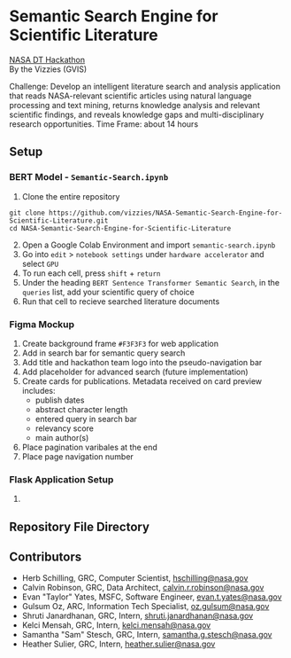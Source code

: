# Semantic Search Engine for Scientific Literature
[NASA DT Hackathon](https://dthack.spaceappschallenge.org)  
By the Vizzies (GVIS)

Challenge: Develop an intelligent literature search and analysis application that reads NASA-relevant scientific articles using natural language processing and text mining, returns knowledge analysis and relevant scientific findings, and reveals knowledge gaps and multi-disciplinary research opportunities.
Time Frame: about 14 hours

## Setup
### BERT Model - `Semantic-Search.ipynb`
1. Clone the entire repository
``` 
git clone https://github.com/vizzies/NASA-Semantic-Search-Engine-for-Scientific-Literature.git
cd NASA-Semantic-Search-Engine-for-Scientific-Literature
```
2. Open a Google Colab Environment and import `semantic-search.ipynb`
3. Go into `edit` > `notebook settings` under `hardware accelerator` and select `GPU`
4. To run each cell, press `shift` + `return`
5. Under the heading `BERT Sentence Transformer Semantic Search`, in the `queries` list, add your scientific query of choice
6. Run that cell to recieve searched literature documents

### Figma Mockup
1. Create background frame `#F3F3F3` for web application
2. Add in search bar for semantic query search
3. Add title and hackathon team logo into the pseudo-navigation bar
4. Add placeholder for advanced search (future implementation)
5. Create cards for publications. Metadata received on card preview includes:
    * publish dates
    * abstract character length
    * entered query in search bar
    * relevancy score
    * main author(s)
6. Place pagination varibales at the end
7. Place page navigation number

### Flask Application Setup
1.


## Repository File Directory

## Contributors

* Herb Schilling, GRC, Computer Scientist, [hschilling@nasa.gov](hschilling@nasa.gov)
* Calvin Robinson, GRC, Data Architect, [calvin.r.robinson@nasa.gov](calvin.r.robinson@nasa.gov)
* Evan "Taylor" Yates, MSFC, Software Engineer, [evan.t.yates@nasa.gov](evan.t.yates@nasa.gov)
* Gulsum Oz, ARC, Information Tech Specialist, [oz.gulsum@nasa.gov](oz.gulsum@nasa.gov)
* Shruti Janardhanan, GRC, Intern, [shruti.janardhanan@nasa.gov](shruti.janardhanan@nasa.gov)
* Kelci Mensah, GRC, Intern, [kelci.mensah@nasa.gov](kelci.mensah@nasa.gov)
* Samantha "Sam" Stesch, GRC, Intern, [samantha.g.stesch@nasa.gov](samantha.g.stesch@nasa.gov)
* Heather Sulier, GRC, Intern, [heather.sulier@nasa.gov](heather.sulier@nasa.gov)
